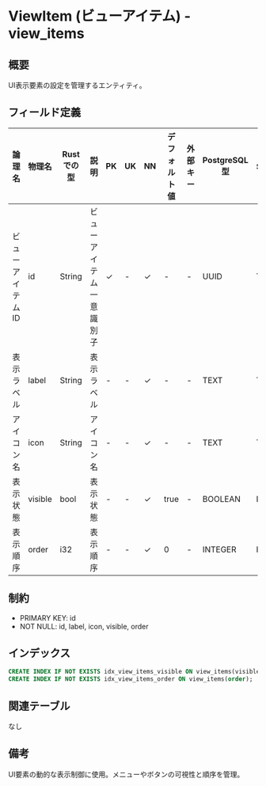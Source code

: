 # ViewItem (ビューアイテム) - view_items

## 概要
UI表示要素の設定を管理するエンティティ。

## フィールド定義

| 論理名 | 物理名 | Rustでの型 | 説明 | PK | UK | NN | デフォルト値 | 外部キー | PostgreSQL型 | SQLite型 | TypeScript型 |
|--------|--------|-----------|------|----|----|----|-----------|---------|-----------|---------|-----------|
| ビューアイテムID | id | String | ビューアイテム一意識別子 | ✓ | - | ✓ | - | - | UUID | TEXT | string |
| 表示ラベル | label | String | 表示ラベル | - | - | ✓ | - | - | TEXT | TEXT | string |
| アイコン名 | icon | String | アイコン名 | - | - | ✓ | - | - | TEXT | TEXT | string |
| 表示状態 | visible | bool | 表示状態 | - | - | ✓ | true | - | BOOLEAN | INTEGER | boolean |
| 表示順序 | order | i32 | 表示順序 | - | - | ✓ | 0 | - | INTEGER | INTEGER | number |

## 制約
- PRIMARY KEY: id
- NOT NULL: id, label, icon, visible, order

## インデックス
```sql
CREATE INDEX IF NOT EXISTS idx_view_items_visible ON view_items(visible);
CREATE INDEX IF NOT EXISTS idx_view_items_order ON view_items(order);
```

## 関連テーブル
なし

## 備考
UI要素の動的な表示制御に使用。メニューやボタンの可視性と順序を管理。